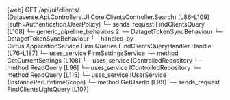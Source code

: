 [web] GET /api/ui/clients/  (Dataverse.Api.Controllers.UI.Core.ClientsController.Search)  [L86–L109] [auth=Authentication.UserPolicy]
  └─ sends_request FindClientsQuery [L108]
    └─ generic_pipeline_behaviors 2
      └─ DatagetTokenSyncBehaviour
      └─ DatagetTokenSyncBehaviour
    └─ handled_by Cirrus.ApplicationService.Firm.Queries.FindClientsQueryHandler.Handle [L76–L187]
      └─ uses_service FirmSettingsService
        └─ method GetCurrentSettings [L108]
      └─ uses_service IControlledRepository<Client>
        └─ method ReadQuery [L96]
      └─ uses_service IControlledRepository<Office>
        └─ method ReadQuery [L115]
      └─ uses_service IUserService (InstancePerLifetimeScope)
        └─ method GetUserId [L99]
  └─ sends_request FindClientsLightQuery [L107]

